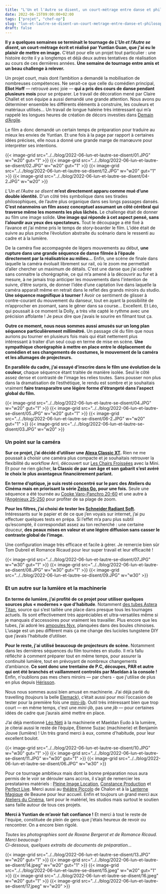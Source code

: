 ```yaml
---
title: "L'Un et l'Autre se disent, un court-métrage entre danse et philosophie"
date: 2022-06-15T09:00:00+02:00
tags: ["projet", "chef-op"]
slug: "lun-et-lautre-se-disent-un-court-metrage-entre-danse-et-philosophie"
draft: false
---
```


**Il y a quelques semaines se terminait le tournage de *L’Un et l’Autre se disent*, un court-métrage écrit et réalisé par Yuntian Guan, que j'ai eu le plaisir de mettre en image.** C’était pour elle un projet tout particulier : une histoire écrite il y a longtemps et déjà deux autres tentatives de réalisation au cours de ces dernières années. **Une semaine de tournage entre amis et un beau challenge à relever.**

Un projet court, mais dont l’ambition a demandé la mobilisation de nombreuses compétences. Ne serait-ce que celle du comédien principal, **Eliot Hoff** — retrouvé avec joie — **qui a pris des cours de danse pendant plusieurs mois** pour se préparer. Le travail de décoration mené par Claire Challet et son équipe a aussi demandé une grande attention. Nous avons pu déterminer ensemble les différents éléments à construire, les couleurs et matériaux utilisés… Un travail de longue haleine très intéressant qui m’a rappelé les longues heures de création de décors investies dans [Demain d’Argile](https://lucamailhol.com/2019/12/fin-de-tournage-pour-demain-d-argile/).

Le film a donc demandé un certain temps de préparation pour traduire au mieux les envies de Yuntian. Et une fois à la page par rapport à certaines idées précises, elle nous a donné une grande marge de manœuvre pour interpréter ses intentions.

{{< image-grid src="../../blog/2022-06-lun-et-lautre-se-disent/01.JPG" w="w20" gut="1" >}}
{{< image-grid src="../../blog/2022-06-lun-et-lautre-se-disent/02.JPG" w="w20" gut="1" >}}
{{< image-grid src="../../blog/2022-06-lun-et-lautre-se-disent/12.JPG" w="w20" gut="1" >}}
{{< image-grid src="../../blog/2022-06-lun-et-lautre-se-disent/04-2.JPG" w="w20" >}}

*L’Un et l’Autre se disent* **m’est directement apparu comme mué d’une double identité.** D'un côté très symbolique dans ses tirades philosophiques, de l’autre plus organique dans ses longs passages dansés. **C’est néanmoins un film assez conceptuel assumant un côté cérébral qui traverse même les moments les plus lâchés.** Le challenge était de donner au film une image solide. **Une image qui réponde à cet aspect pensé, sans l’alourdir aux yeux des spectateurs.** Tout le découpage a été fixé à l’avance et j’ai même pris le temps de story-boarder le film. L’idée était de suivre au plus proche l’évolution abstraite du scénario dans le ressenti au cadre et à la lumière.

De la caméra fixe accompagnée de légers mouvements au début, **une rupture dans une grande séquence de danse filmée à l’épaule directement par la réalisatrice au milieu…** Enfin, une scène de finale dans laquelle la caméra évoluait librement sur rail, où le zoom me permettait d’aller chercher un maximum de détails. C'est une danse que j’ai cadrée sans connaitre la chorégraphie, ce qui m’a amené à la découvrir au fur et à mesure, à ne jamais trop anticiper les mouvements dans l'intention de suivre, d’être surpris, de donner l’idée d’une captation live dans laquelle la caméra apparaît même en retrait dans le reflet des grands miroirs du studio. **Une séquence magnifique à tourner !** Avoir ce sentiment de glisser à contre-courant du mouvement du danseur, tout en ayant la possibilité de m’approcher en zoomant, sans le gêner dans sa course… Excellent. Et Léo, qui poussait à ce moment la Dolly, a très vite capté le rythme avec une précision affolante ! Je peux dire que j’avais le sourire en filmant tout ça.

**Outre ce moment, nous nous sommes aussi amusés sur un long plan séquence particulièrement millimétré.** Un passage clé du film que nous aurions pu tourner en plusieurs fois mais qui était nettement plus intéressant à traiter d’un seul coup en terme de mise en scène. **Une sympathique chorégraphie à mettre en place entre le déplacement du comédien et ses changements de costumes, le mouvement de la caméra et les allumages de projecteurs.**

**En parallèle du cadre, j’ai essayé d’inscrire dans le film une évolution de la couleur,** chaque séquence étant traitée de manière isolée. Seul le côté assez dense et contrasté de l'image les relies toutes. Sans pousser non plus dans la dramatisation de l’esthétique, le rendu est sombre et je souhaitais vraiment **faire transparaitre une légère forme d’étrangeté dans l’aspect global du film.**

{{< image-grid src="../../blog/2022-06-lun-et-lautre-se-disent/04.JPG" w="w20" gut="1" >}}
{{< image-grid src="../../blog/2022-06-lun-et-lautre-se-disent/05.JPG" w="w20" gut="1" >}}
{{< image-grid src="../../blog/2022-06-lun-et-lautre-se-disent/06-2.JPG" w="w20" gut="1" >}}
{{< image-grid src="../../blog/2022-06-lun-et-lautre-se-disent/03.JPG" w="w20" >}}

### Un point sur la caméra

**Sur ce projet, j’ai décidé d’utiliser une [Alexa Classic XT](https://fr.wikipedia.org/wiki/Arri_Alexa).** Rien ne me poussait à choisir une caméra plus compacte et je souhaitais retrouver la flexibilité du workflow Arri, découvert sur [Les Chairs Froissées](https://lucamailhol.com/2020/09/les-chairs-froissees-tournage-en-exterieur-dans-le-morvan/) avec la Mini. Et pour ne rien gâcher, **la Classic de par son âge et son gabarit s’est avéré le choix le plus avantageux financièrement parlant.**

**En terme d’optique, je suis resté concentré sur le parc des Ateliers du Cinéma mais en priorisant la série [Zeiss Go](https://www.direct-digital.com/fr-fr/louer/carl-zeiss-go-5-lenses-set-pl-mount-t13), pour une fois.** Seule une séquence a été tournée au [Cooke Varo-Panchro 20-60](https://www.movietech.co.uk/equipment/lenses/zoom-lenses/cooke-varo-panchro-20-60/) et une autre à l’[Angénieux 25-250](http://www.neoncam.fr/neoncam/angenieux-hp-25-250mm-t3-7/fr/) pour profiter de sa plage de zoom.

**Pour les filtres, j’ai choisi de tester les [Schneider Radiant Soft](https://schneiderkreuznach.com/application/files/3416/3047/5832/FS_Radiant_Soft-092021.pdf).** Intéressants sur le papier et de ce que j’en voyais sur internet, j’ai pu effectuer quelques tests en prépa. Si l’effet m’a paru plus subtil qu’escompté, il correspondait assez au ton recherché : une certaine douceur, **des peaux mises en valeur et une légère diffusion sans casser le contraste global de l’image.**

Une configuration image très efficace et facile à gérer. Je remercie bien sûr Tom Dubreil et Romance Ricaud pour leur super travail et leur efficacité !

{{< image-grid src="../../blog/2022-06-lun-et-lautre-se-disent/07.JPG" w="w30" gut="1" >}}
{{< image-grid src="../../blog/2022-06-lun-et-lautre-se-disent/08.JPG" w="w30" gut="1" >}}
{{< image-grid src="../../blog/2022-06-lun-et-lautre-se-disent/09.JPG" w="w30" >}}

### Et un autre sur la lumière et la machinerie

**En terme de lumière, j’ai profité de ce projet pour utiliser quelques sources plus « modernes » que d’habitude**. Notamment [des tubes Astera Titan](https://astera-led.com/fr/products/titan/), source qui s’est taillée une place dans presque tous les tournages actuels. Ils sont effectivement très appréciables et ultra-versatiles même si je manquais d'accessoires pour vraiment les travailler. Plus encore que les tubes, j’ai adoré les [ampoules Nyx](https://astera-led.com/fr/products/nyx-bulb/), planquées dans des boules chinoises. L’usage est un peu différent mais ça me change des lucioles tungstene DIY que j’avais l’habitude d’utiliser.

**Pour le reste, j'ai utilisé beaucoup de projecteurs de scène.** Notamment dans les dernières séquences du film tournées en studio. Il m’a fallu réfléchir à comment préparer tout en même temps, pour assurer la continuité lumière, tout en prévoyant de nombreux changements d’ambiance. **Ce sont donc une trentaine de P.C, découpes, PAR et autre qui ont été branchés et vaillamment controlés par Maeldan à la console !** Enfin, n'oublions pas mes chers miroirs — par chers - que j'utilise de plus en plus depuis [Hérisson](https://lucamailhol.com/2021/08/un-long-metrage-en-deux-semaines-retour-a-herisson/).

Nous nous sommes aussi bien amusé en machinerie. J’ai déjà parlé du travelling (toujours la belle [Elemack](https://fr.wikipedia.org/wiki/Elemack)), c’était aussi pour moi l’occasion de tester pour la première fois une [mini-jib](https://www.movietech.de/en/products/camera-crane-and-jibs/mini-jib/). Outil très intéressant bien que trop court — en même temps, c'est une *mini-jib*, pas une *jib* — pour certaines idées de cadre que j’aurais aimé mettre en place.

J’ai déjà mentionné [Léo Nèti](https://lucamailhol.com/2021/08/un-long-metrage-en-deux-semaines-retour-a-herisson/) à la machinerie et Maeldan Eudo à la lumière, je citerai aussi le reste de l’équipe, Étienne Suzac (machinerie) et Benjamin Jouve (lumière) ! Un très grand merci à eux, comme d'habitude, pour leur excellent boulot.

{{< image-grid src="../../blog/2022-06-lun-et-lautre-se-disent/10.JPG" w="w30" gut="1" >}}
{{< image-grid src="../../blog/2022-06-lun-et-lautre-se-disent/11.JPG" w="w30" gut="1" >}}
{{< image-grid src="../../blog/2022-06-lun-et-lautre-se-disent/06.JPG" w="w30" >}}

Pour ce tournage ambitieux mais dont la bonne préparation nous aura permis de le voir se dérouler sans accros, il s’agit de remercier les prestataires matériels : [Pleine Image Location](https://www.pleineimage-loc.com), [Constance Production](http://www.constanceprod.com) et [Perfect Live](https://perfect-live.com). Merci aussi au [théâtre Piccolo](https://www.espace-des-arts.com/theatre-piccolo) de Chalon et à la [Lanterne Magique](https://www.beaune.fr/culture-et-loisirs/la-lanterne-magique-salle-de-spectacles/) de Beaune pour leur accueil. Enfin et toujours un grand merci aux [Ateliers du Cinéma](https://ateliersducinema.org), tant pour le matériel, les studios mais surtout le soutien sans faille autour de tous ces projets.

**Merci à Yuntian de m’avoir fait confiance !** Et merci à tout le reste de l'équipe, constituée de plein de gens que j'étais heureux de revoir ou rencontrer. On a encore bien rigolé.

*Toutes les photographies sont de Roxane Bergerot et de Romance Ricaud. Merci beaucoup !*  
*Ci-dessous, quelques extraits de documents de préparation...*

{{< image-grid src="../../blog/2022-06-lun-et-lautre-se-disent/13.JPG" w="w20" gut="1" >}}
{{< image-grid src="../../blog/2022-06-lun-et-lautre-se-disent/14.jpeg" w="w20" gut="1" >}}
{{< image-grid src="../../blog/2022-06-lun-et-lautre-se-disent/15.jpeg" w="w20" gut="1" >}}
{{< image-grid src="../../blog/2022-06-lun-et-lautre-se-disent/16.jpeg" w="w20" gut="1" >}}
{{< image-grid src="../../blog/2022-06-lun-et-lautre-se-disent/17.jpeg" w="w20" >}}
